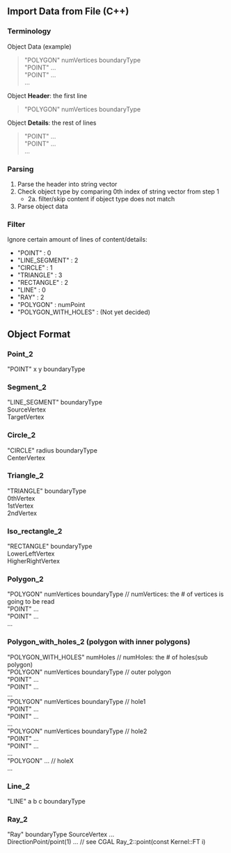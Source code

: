 ## Import Data from File (C++)

### Terminology

Object Data (example)
> "POLYGON" numVertices <boundaryColor> boundaryType <interiorColor> \
"POINT" ... \
"POINT" ... \
...

Object **Header**: the first line
> "POLYGON" numVertices <boundaryColor> boundaryType <interiorColor>

Object **Details**: the rest of lines
> "POINT" ... \
"POINT" ... \
...

### Parsing

1. Parse the header into string vector
2. Check object type by comparing 0th index of string vector from step 1
    - 2a. filter/skip content if object type does not match
3. Parse object data

### Filter

Ignore certain amount of lines of content/details:
- "POINT"                   : 0
- "LINE_SEGMENT"            : 2
- "CIRCLE"                  : 1
- "TRIANGLE"                : 3
- "RECTANGLE"               : 2
- "LINE"                    : 0
- "RAY"                     : 2
- "POLYGON"                 : numPoint
- "POLYGON_WITH_HOLES"      : (Not yet decided)


## Object Format

### Point_2
"POINT" x y <boundaryColor> boundaryType <interiorColor>


### Segment_2
"LINE_SEGMENT" <boundaryColor> boundaryType <interiorColor> \
SourceVertex \
TargetVertex


### Circle_2
"CIRCLE" radius <boundaryColor> boundaryType <interiorColor> \
CenterVertex


### Triangle_2
"TRIANGLE" <boundaryColor> boundaryType <interiorColor> \
0thVertex \
1stVertex \
2ndVertex


### Iso_rectangle_2
"RECTANGLE" <boundaryColor> boundaryType <interiorColor> \
LowerLeftVertex \
HigherRightVertex


### Polygon_2
"POLYGON" numVertices <boundaryColor> boundaryType <interiorColor> // numVertices: the # of vertices is going to be read \
"POINT" ... \
"POINT" ... \
...


### Polygon_with_holes_2 (polygon with inner polygons)
"POLYGON_WITH_HOLES" numHoles                                      // numHoles: the # of holes(sub polygon) \
"POLYGON" numVertices <boundaryColor> boundaryType <interiorColor> // outer polygon \
"POINT" ... \
"POINT" ... \
... \
"POLYGON" numVertices <boundaryColor> boundaryType <interiorColor> // hole1 \
"POINT" ... \
"POINT" ... \
... \
"POLYGON" numVertices <boundaryColor> boundaryType <interiorColor> // hole2 \
"POINT" ... \
"POINT" ... \
... \
"POLYGON" ...                                                      // holeX \
...


### Line_2
"LINE" a b c <boundaryColor> boundaryType


### Ray_2
"Ray" <boundaryColor> boundaryType
SourceVertex ... \
DirectionPoint/point(1) ... // see CGAL Ray_2::point(const Kernel::FT i)
